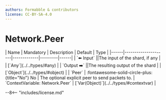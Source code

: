 ```yaml
---
authors: Formabble & contributors
license: CC-BY-SA-4.0
---
```



# Network.Peer

<div class="sh-parameters" markdown="1">
| Name | Mandatory | Description | Default | Type |
|------|---------------------|-------------|---------|------|
| `⬅️ Input` ||The input of the shard, if any | | [`Any`](../../types/#any) |
| `Output ➡️` ||The resulting output of the shard | | [`Object`](../../types/#object) |
| `Peer` | :fontawesome-solid-circle-plus:{title="No"} No  | The optional explicit peer to send packets to. | `ContextVariable: Network.Peer` | [`Var(Object)`](../../types/#contextvar) |

</div>



--8<-- "includes/license.md"

